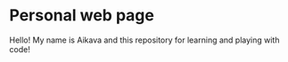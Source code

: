 # Personal web page

Hello!
My name is Aikava and this repository for learning and playing with code!

